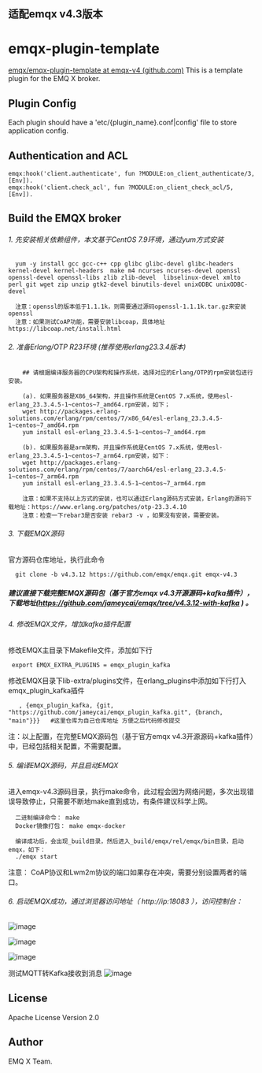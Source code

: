## 适配emqx v4.3版本

emqx-plugin-template
====================

[emqx/emqx-plugin-template at emqx-v4 (github.com)](https://github.com/emqx/emqx-plugin-template/tree/emqx-v4) This is a template plugin for the EMQ X broker. 

Plugin Config
-------------

Each plugin should have a 'etc/{plugin_name}.conf|config' file to store application config.

Authentication and ACL
----------------------

```
emqx:hook('client.authenticate', fun ?MODULE:on_client_authenticate/3, [Env]).
emqx:hook('client.check_acl', fun ?MODULE:on_client_check_acl/5, [Env]).
```

Build the EMQX broker
-----------------
###### 1. 先安装相关依赖组件，本文基于CentOS 7.9环境，通过yum方式安装
```
  yum -y install gcc gcc-c++ cpp glibc glibc-devel glibc-headers kernel-devel kernel-headers  make m4 ncurses ncurses-devel openssl openssl-devel openssl-libs zlib zlib-devel  libselinux-devel xmlto perl git wget zip unzip gtk2-devel binutils-devel unixODBC unixODBC-devel 
 
  注意：openssl的版本低于1.1.1k，则需要通过源码openssl-1.1.1k.tar.gz来安装openssl
  注意：如果测试CoAP功能，需要安装libcoap，具体地址 https://libcoap.net/install.html
```

###### 2. 准备Erlang/OTP R23环境 (推荐使用erlang23.3.4版本)
```  
    ## 请根据编译服务器的CPU架构和操作系统，选择对应的Erlang/OTP的rpm安装包进行安装。
     
    (a). 如果服务器是X86_64架构，并且操作系统是CentOS 7.x系统，使用esl-erlang_23.3.4.5-1~centos~7_amd64.rpm安装，如下；
    wget http://packages.erlang-solutions.com/erlang/rpm/centos/7/x86_64/esl-erlang_23.3.4.5-1~centos~7_amd64.rpm
    yum install esl-erlang_23.3.4.5-1~centos~7_amd64.rpm 
  
    (b). 如果服务器是arm架构，并且操作系统是CentOS 7.x系统，使用esl-erlang_23.3.4.5-1~centos~7_arm64.rpm安装，如下：
    wget http://packages.erlang-solutions.com/erlang/rpm/centos/7/aarch64/esl-erlang_23.3.4.5-1~centos~7_arm64.rpm
    yum install esl-erlang_23.3.4.5-1~centos~7_arm64.rpm 
    
    注意：如果不支持以上方式的安装，也可以通过Erlang源码方式安装，Erlang的源码下载地址：https://www.erlang.org/patches/otp-23.3.4.10
    注意：检查一下rebar3是否安装 rebar3 -v ，如果没有安装，需要安装。
```


###### 3. 下载EMQX源码

 官方源码仓库地址，执行此命令
```
  git clone -b v4.3.12 https://github.com/emqx/emqx.git emqx-v4.3
```

##### 建议直接下载完整EMQX源码包（基于官方emqx v4.3开源源码+kafka插件），下载地址(https://github.com/jameycai/emqx/tree/v4.3.12-with-kafka ) 。



###### 4. 修改EMQX文件，增加kafka插件配置

 修改EMQX主目录下Makefile文件，添加如下行
 ```
  export EMQX_EXTRA_PLUGINS = emqx_plugin_kafka
 ```

 修改EMQX目录下lib-extra/plugins文件，在erlang_plugins中添加如下行打入emqx_plugin_kafka插件
```
   , {emqx_plugin_kafka, {git, "https://github.com/jameycai/emqx_plugin_kafka.git", {branch, "main"}}}   #这里仓库为自己仓库地址 方便之后代码修改提交
```
  

注：以上配置，在完整EMQX源码包（基于官方emqx v4.3开源源码+kafka插件）中，已经包括相关配置，不需要配置。


###### 5. 编译EMQX源码，并且启动EMQX
进入emqx-v4.3源码目录，执行make命令，此过程会因为网络问题，多次出现错误导致停止，只需要不断地make直到成功，有条件建议科学上网。
````
  二进制编译命令： make
  Docker镜像打包： make emqx-docker

  编译成功后，会出现_build目录，然后进入_build/emqx/rel/emqx/bin目录，启动emqx，如下：
  ./emqx start  
````

注意： CoAP协议和Lwm2m协议的端口如果存在冲突，需要分别设置两者的端口。



###### 6. 启动EMQX成功，通过浏览器访问地址（ http://ip:18083 ），访问控制台：

![image](https://user-images.githubusercontent.com/13848153/169473622-00443f97-b3ef-47cf-92eb-ef9cc06e9305.png)

![image](https://user-images.githubusercontent.com/13848153/169473900-c897e274-316d-4734-bc41-c1ddd15f83e5.png)

![image](https://user-images.githubusercontent.com/13848153/169473987-a6a97bc7-08ed-4943-a110-9bd23cdf390b.png)

测试MQTT转Kafka接收到消息
![image](https://user-images.githubusercontent.com/13848153/169672811-98ec0240-b5d5-4fdc-a4fe-a9082aeb6d15.png)


License
-------

Apache License Version 2.0

Author
------

EMQ X Team.
